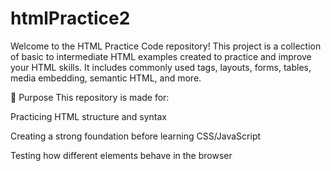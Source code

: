 # htmlPractice2
Welcome to the HTML Practice Code repository! This project is a collection of basic to intermediate HTML examples created to practice and improve your HTML skills. It includes commonly used tags, layouts, forms, tables, media embedding, semantic HTML, and more.

🎯 Purpose This repository is made for:

Practicing HTML structure and syntax

Creating a strong foundation before learning CSS/JavaScript

Testing how different elements behave in the browser
